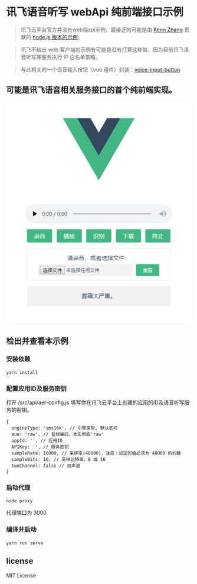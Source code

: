 # 讯飞语音听写 webApi 纯前端接口示例

> 讯飞云平台官方并没有web端api示例，最接近的可能是由 [Kenn Zhang](https://github.com/breakstring) 贡献的 [node.js 版本的示例](https://github.com/breakstring/xunfeisdk)。

> 讯飞不给出 web 客户端的示例有可能是没有打算这样做，因为目前讯飞语音听写等服务执行 IP 白名单策略。

> 与此相关的一个语音输入按钮（vue 组件）封装：[voice-input-button](https://github.com/ferrinweb/voice-input-button)

## 可能是讯飞语音相关服务接口的首个纯前端实现。

![](https://github.com/ferrinweb/voicedictation-webapi-demo/raw/master/screenshots.png)

## 检出并查看本示例
### 安装依赖
```
yarn install
```

### 配置应用ID及服务密钥

打开 /src/api/aer-config.js 填写你在讯飞云平台上创建的应用的ID及语音听写服务的密钥。
```
{
  engineType: 'sms16k', // 引擎类型, 默认即可
  aue: 'raw', // 音频编码，本实例取'raw'
  appId: '', // 应用ID
  APIKey: '', // 服务密钥
  sampleRate: 16000, // 采样率(48000)，注意：设定的值必须为 48000 的约数
  sampleBits: 16, // 采样比特率，8 或 16
  twoChannel: false // 双声道
}
```

### 启动代理
```
node proxy
```
代理端口为 3000

### 编译并启动
```
yarn run serve
```

## license
MIT License

